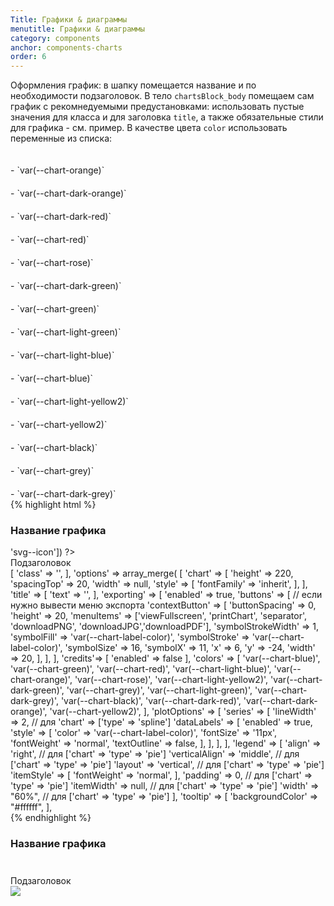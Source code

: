```yaml
---
Title: Графики & диаграммы
menutitle: Графики & диаграммы
category: components
anchor: components-charts
order: 6
---
```


Оформления график: в шапку помещается название и по необходимости подзаголовок. В тело `chartsBlock_body` помещаем сам график с рекомнедуемыми предустановками:
использовать пустые значения для класса и для заголовка `title`, а также обязательные стили для графика - см. пример. 
В качестве цвета `color` использовать переменные из списка:
<div class="row">
<div class="col-sm-6"><div class="mb-10"><div class="d-inline-block chartsBlock"><span style="width:20px; height:20px;display:inline-block; background-color: var(--chart-orange)"></span></div> - `var(--chart-orange)`</div></div>
<div class="col-sm-6"><div class="mb-10"><div class="d-inline-block chartsBlock"><span style="width:20px; height:20px;display:inline-block; background-color: var(--chart-dark-orange)"></span></div> - `var(--chart-dark-orange)`</div></div>
<div class="col-sm-6"><div class="mb-10"><div class="d-inline-block chartsBlock"><span style="width:20px; height:20px;display:inline-block; background-color: var(--chart-dark-red)"></span></div> - `var(--chart-dark-red)`</div></div>
<div class="col-sm-6"><div class="mb-10"><div class="d-inline-block chartsBlock"><span style="width:20px; height:20px;display:inline-block; background-color: var(--chart-red)"></span></div> - `var(--chart-red)`</div></div>
<div class="col-sm-6"><div class="mb-10"><div class="d-inline-block chartsBlock"><span style="width:20px; height:20px;display:inline-block; background-color: var(--chart-rose)"></span></div> - `var(--chart-rose)`</div></div>
<div class="col-sm-6"><div class="mb-10"><div class="d-inline-block chartsBlock"><span style="width:20px; height:20px;display:inline-block; background-color: var(--chart-dark-green)"></span></div> - `var(--chart-dark-green)`</div></div>
<div class="col-sm-6"><div class="mb-10"><div class="d-inline-block chartsBlock"><span style="width:20px; height:20px;display:inline-block; background-color: var(--chart-green)"></span></div> - `var(--chart-green)`</div></div>
<div class="col-sm-6"><div class="mb-10"><div class="d-inline-block chartsBlock"><span style="width:20px; height:20px;display:inline-block; background-color: var(--chart-light-green)"></span></div> - `var(--chart-light-green)`</div></div>
<div class="col-sm-6"><div class="mb-10"><div class="d-inline-block chartsBlock"><span style="width:20px; height:20px;display:inline-block; background-color: var(--chart-light-blue)"></span></div> - `var(--chart-light-blue)`</div></div>
<div class="col-sm-6"><div class="mb-10"><div class="d-inline-block chartsBlock"><span style="width:20px; height:20px;display:inline-block; background-color: var(--chart-blue)"></span></div> - `var(--chart-blue)`</div></div>
<div class="col-sm-6"><div class="mb-10"><div class="d-inline-block chartsBlock"><span style="width:20px; height:20px;display:inline-block; background-color: var(--chart-light-yellow2)"></span></div> - `var(--chart-light-yellow2)`</div></div>
<div class="col-sm-6"><div class="mb-10"><div class="d-inline-block chartsBlock"><span style="width:20px; height:20px;display:inline-block; background-color: var(--chart-yellow2)"></span></div> - `var(--chart-yellow2)`</div></div>
<div class="col-sm-6"><div class="mb-10"><div class="d-inline-block chartsBlock"><span style="width:20px; height:20px;display:inline-block; background-color: var(--chart-black)"></span></div> - `var(--chart-black)`</div></div>
<div class="col-sm-6"><div class="mb-10"><div class="d-inline-block chartsBlock"><span style="width:20px; height:20px;display:inline-block; background-color: var(--chart-grey)"></span></div> - `var(--chart-grey)`</div></div>
<div class="col-sm-6"><div class="mb-10"><div class="d-inline-block chartsBlock"><span style="width:20px; height:20px;display:inline-block; background-color: var(--chart-dark-grey)"></span></div> - `var(--chart-dark-grey)`</div></div>
</div>
{% highlight html %}
<div class="chartsBlock mb-10">
  <div class="chartsBlock_header">
      <div class="chartsBlock_headerItem">
          <h3>Название графика</h3>
      </div>
      <div class="chartsBlock_headerItem">
          <?= Html::tag('span', Icons::icon("bicolors-car_model__24vb"), ['class' => 'svg--icon']) ?>
      </div>
  </div>
  <div class="chartsBlock_headerSubtitles">Подзаголовок</div>
  <div class="chartsBlock_body">
    <?= Highcharts::widget([
        'htmlOptions' => [
            'class' => '',
        ],
        'options' => array_merge(
            [
                'chart' => [
                    'height' => 220,
                    'spacingTop' => 20,
                    'width' => null,
                    'style' => [
                        'fontFamily' => 'inherit',
                    ],
                ],
                'title' => [
                    'text' => '',
                ],
                'exporting' => [
                    'enabled' => true,
                    'buttons' => [ // если нужно вывести меню экспорта
                        'contextButton' => [
                            'buttonSpacing' => 0,
                            'height' => 20,
                            'menuItems' => ['viewFullscreen', 'printChart', 'separator', 'downloadPNG', 'downloadJPG','downloadPDF'],
                            'symbolStrokeWidth' =>  1,
                            'symbolFill' =>  'var(--chart-label-color)',
                            'symbolStroke' =>  'var(--chart-label-color)',
                            'symbolSize' => 16,
                            'symbolX' => 11,
                            'x' => 6,
                            'y' => -24,
                            'width' => 20,
                        ],
                    ],
                ],
                'credits'=> [
                    'enabled' => false
                ],
                'colors' => [
                        'var(--chart-blue)',
                        'var(--chart-green)',
                        'var(--chart-red)',
                        'var(--chart-light-blue)',
                        'var(--chart-orange)',
                        'var(--chart-rose)',
                        'var(--chart-light-yellow2)',
                        'var(--chart-dark-green)',
                        'var(--chart-grey)',
                        'var(--chart-light-green)',
                        'var(--chart-dark-grey)',
                        'var(--chart-black)',
                        'var(--chart-dark-red)',
                        'var(--chart-dark-orange)',
                        'var(--chart-yellow2)',
                ],
                'plotOptions' => [
                    'series' => [
                        'lineWidth' => 2, // для 'chart' => ['type' => 'spline']
                        'dataLabels' => [
                            'enabled' => true,
                            'style' => [
                                'color' => 'var(--chart-label-color)',
                                'fontSize' => '11px',
                                'fontWeight' => 'normal',
                                'textOutline' => false,
                            ],
                        ],
                    ],
                ],
                'legend' => [
                    'align' => 'right', // для ['chart' => 'type' => 'pie']
                    'verticalAlign' => 'middle', // для ['chart' => 'type' => 'pie']
                    'layout' => 'vertical', // для ['chart' => 'type' => 'pie']
                    'itemStyle' => [
                        'fontWeight' => 'normal',
                    ],
                    'padding' => 0, // для ['chart' => 'type' => 'pie']
                    'itemWidth' => null, // для ['chart' => 'type' => 'pie']
                    'width' => "60%", // для ['chart' => 'type' => 'pie']
                ],
                'tooltip' => [
                    'backgroundColor' => "#ffffff",
                ],
  </div>
</div>
{% endhighlight %}

<div class="bs-docs-example">
  <div class="chartsBlock">
    <div class="chartsBlock_header">
        <div class="chartsBlock_headerItem">
            <h3>Название графика</h3>
        </div>
        <div class="chartsBlock_headerItem">
            <span class="svg--icon"><svg width="24" height="24"><use xlink:href="dist/sprite.symbol.svg#bicolors-car_model__24vb"></use></svg></span>
        </div>
    </div>
    <div class="chartsBlock_headerSubtitles">Подзаголовок</div>
    <div class="chartsBlock_body">
        <img src="https://195004.selcdn.ru/ref/cad34c4ed697465ddeb196d06416fcc8864ea2be.jpg"> 
    </div>
  </div>
</div>